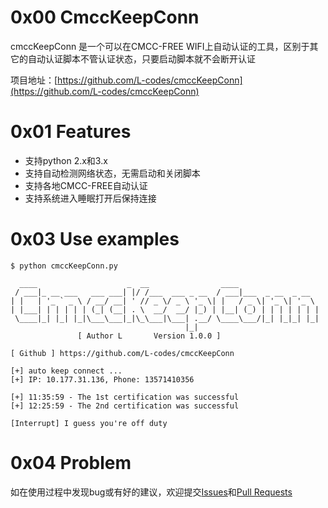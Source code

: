# 0x00 CmccKeepConn
cmccKeepConn 是一个可以在CMCC-FREE WIFI上自动认证的工具，区别于其它的自动认证脚本不管认证状态，只要启动脚本就不会断开认证

项目地址：[https://github.com/L-codes/cmccKeepConn](https://github.com/L-codes/cmccKeepConn)

# 0x01 Features
- 支持python 2.x和3.x
- 支持自动检测网络状态，无需启动和关闭脚本
- 支持各地CMCC-FREE自动认证
- 支持系统进入睡眠打开后保持连接

# 0x03 Use examples
```
$ python cmccKeepConn.py

  ____                    _  __                ____                  
 / ___|_ __ ___   ___ ___| |/ /___  ___ _ __  / ___|___  _ __  _ __  
| |   | '_ ` _ \ / __/ __| ' // _ \/ _ \ '_ \| |   / _ \| '_ \| '_ \ 
| |___| | | | | | (_| (__| . \  __/  __/ |_) | |__| (_) | | | | | | |
 \____|_| |_| |_|\___\___|_|\_\___|\___| .__/ \____\___/|_| |_|_| |_|
                                       |_|                           
               [ Author L       Version 1.0.0 ]

[ Github ] https://github.com/L-codes/cmccKeepConn

[+] auto keep connect ...
[+] IP: 10.177.31.136, Phone: 13571410356

[+] 11:35:59 - The 1st certification was successful
[+] 12:25:59 - The 2nd certification was successful

[Interrupt] I guess you're off duty
```

# 0x04 Problem
如在使用过程中发现bug或有好的建议，欢迎提交[Issues](https://github.com/L-codes/cmccKeepConn/issues)和[Pull Requests](https://github.com/L-codes/cmccKeepConn/pulls)
